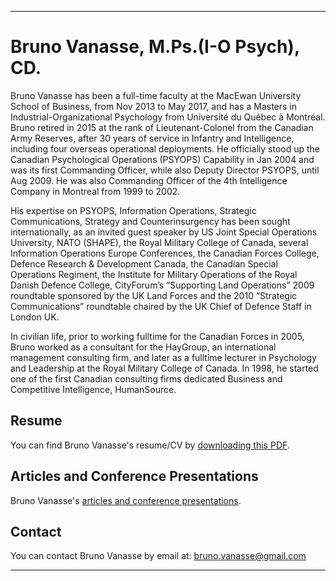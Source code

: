 * * *
# Bruno Vanasse, M.Ps.(I-O Psych), CD.

Bruno Vanasse has been a full-time faculty at the MacEwan University School of Business, from Nov 2013 to May 2017, and has a Masters in Industrial-Organizational Psychology from Université du Québec à Montréal. Bruno retired in 2015 at the rank of Lieutenant-Colonel from the Canadian Army Reserves, after 30 years of service in Infantry and Intelligence, including four overseas operational deployments. He officially stood up the Canadian Psychological Operations (PSYOPS) Capability in Jan 2004 and was its first Commanding Officer, while also Deputy Director PSYOPS, until Aug 2009. He was also Commanding Officer of the 4th Intelligence Company in Montreal from 1999 to 2002.

His expertise on PSYOPS, Information Operations, Strategic Communications, Strategy and Counterinsurgency has been sought internationally, as an invited guest speaker by US Joint Special Operations University, NATO (SHAPE), the Royal Military College of Canada, several Information Operations Europe Conferences, the Canadian Forces College, Defence Research & Development Canada, the Canadian Special Operations Regiment, the Institute for Military Operations of the Royal Danish Defence College, CityForum’s “Supporting Land Operations” 2009 roundtable sponsored by the UK Land Forces and the 2010 “Strategic Communications” roundtable chaired by the UK Chief of Defence Staff in London UK.
 
In civilian life, prior to working fulltime for the Canadian Forces in 2005, Bruno worked as a consultant for the HayGroup, an international management consulting firm, and later as a fulltime lecturer in Psychology and Leadership at the Royal Military College of Canada. In 1998, he started one of the first Canadian consulting firms dedicated Business and Competitive Intelligence, HumanSource. 


## Resume

You can find Bruno Vanasse's resume/CV by [downloading this PDF](Bruno_Vanasse.pdf).


## Articles and Conference Presentations

Bruno Vanasse's [articles and conference presentations](articles/README.md).


## Contact 

You can contact Bruno Vanasse by email at: <bruno.vanasse@gmail.com> 


* * *
